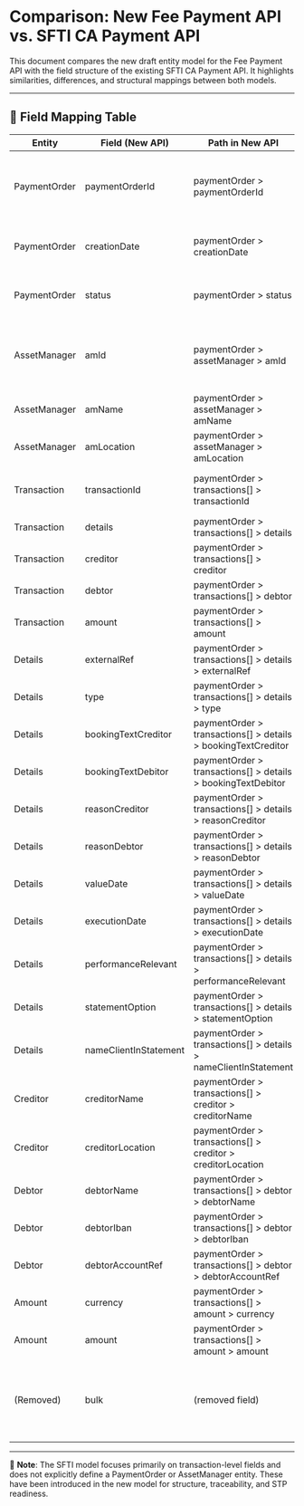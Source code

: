 # Comparison: New Fee Payment API vs. SFTI CA Payment API

This document compares the new draft entity model for the Fee Payment API with the field structure of the existing SFTI CA Payment API. It highlights similarities, differences, and structural mappings between both models.

---

## 🔁 Field Mapping Table

| Entity        | Field (New API)        | Path in New API                                                 | Field (SFTI)                     | Path in SFTI                                              | Comment                                                                 |
|---------------|------------------------|-----------------------------------------------------------------|----------------------------------|-----------------------------------------------------------|-------------------------------------------------------------------------|
| PaymentOrder  | paymentOrderId         | paymentOrder > paymentOrderId                                   | SFTI: bulkId / not defined       | n/a                                                       | New field in your model, SFTI does not define this at bulk level       |
| PaymentOrder  | creationDate           | paymentOrder > creationDate                                     | Not explicitly defined           | n/a                                                       | Implied by transaction timestamps in SFTI                              |
| PaymentOrder  | status                 | paymentOrder > status                                           | Not defined                      | n/a                                                       | Handled implicitly or outside SFTI spec                                |
| AssetManager  | amId                   | paymentOrder > assetManager > amId                              | institutionId (bank-specific)    | transaction > creditor > institutionId (bank-specific)    | Your amId is generalized for LEI/UID; SFTI uses bank-specific IDs      |
| AssetManager  | amName                 | paymentOrder > assetManager > amName                            | institutionName                  | transaction > creditor/debitor > institutionName          | Equivalent                                                              |
| AssetManager  | amLocation             | paymentOrder > assetManager > amLocation                        | institutionLocation              | transaction > creditor/debitor > institutionLocation      | Equivalent                                                              |
| Transaction   | transactionId          | paymentOrder > transactions[] > transactionId                   | externalReferenceNumber          | transaction > details > externalReferenceNumber           | Similar concept – optional in SFTI                                     |
| Transaction   | details                | paymentOrder > transactions[] > details                         | Details                          | transaction > details                                     | Mapped 1:1                                                              |
| Transaction   | creditor               | paymentOrder > transactions[] > creditor                        | Creditor                         | transaction > creditor                                     | Mapped 1:1                                                              |
| Transaction   | debtor                 | paymentOrder > transactions[] > debtor                          | Debitor                          | transaction > debitor                                      | Mapped 1:1                                                              |
| Transaction   | amount                 | paymentOrder > transactions[] > amount                          | currency / currencyAmount        | transaction > details > currency / currencyAmount         | Mapped 1:1                                                              |
| Details       | externalRef            | paymentOrder > transactions[] > details > externalRef           | externalReferenceNumber          | transaction > details > externalReferenceNumber           | Equivalent                                                              |
| Details       | type                   | paymentOrder > transactions[] > details > type                  | transactionType                  | transaction > details > transactionType                   | Equivalent                                                              |
| Details       | bookingTextCreditor    | paymentOrder > transactions[] > details > bookingTextCreditor   | bookingTextCreditor              | transaction > details > bookingTextCreditor              | Equivalent                                                              |
| Details       | bookingTextDebitor     | paymentOrder > transactions[] > details > bookingTextDebitor    | bookingTextDebitor               | transaction > details > bookingTextDebitor               | Equivalent                                                              |
| Details       | reasonCreditor         | paymentOrder > transactions[] > details > reasonCreditor        | transactionReasonCreditor        | transaction > details > transactionReasonCreditor        | Equivalent                                                              |
| Details       | reasonDebtor           | paymentOrder > transactions[] > details > reasonDebtor          | transactionReasonDebitor         | transaction > details > transactionReasonDebitor         | Equivalent                                                              |
| Details       | valueDate              | paymentOrder > transactions[] > details > valueDate             | valueDate                        | transaction > details > valueDate                         | Equivalent                                                              |
| Details       | executionDate          | paymentOrder > transactions[] > details > executionDate         | executionDate                    | transaction > details > executionDate                     | Equivalent                                                              |
| Details       | performanceRelevant    | paymentOrder > transactions[] > details > performanceRelevant   | performanceRelevance             | transaction > details > performanceRelevance              | Equivalent                                                              |
| Details       | statementOption        | paymentOrder > transactions[] > details > statementOption       | statementOption                  | transaction > details > statementOption                   | Equivalent                                                              |
| Details       | nameClientInStatement  | paymentOrder > transactions[] > details > nameClientInStatement | namingClient                     | transaction > details > namingClient                      | Equivalent                                                              |
| Creditor      | creditorName           | paymentOrder > transactions[] > creditor > creditorName         | institutionName                  | transaction > creditor > institutionName                  | Equivalent                                                              |
| Creditor      | creditorLocation       | paymentOrder > transactions[] > creditor > creditorLocation     | institutionLocation              | transaction > creditor > institutionLocation              | Equivalent                                                              |
| Debtor        | debtorName             | paymentOrder > transactions[] > debtor > debtorName             | debitorName                      | transaction > debitor > debitorName                       | Equivalent                                                              |
| Debtor        | debtorIban             | paymentOrder > transactions[] > debtor > debtorIban             | debitorIban                      | transaction > debitor > debitorIban                       | Equivalent                                                              |
| Debtor        | debtorAccountRef       | paymentOrder > transactions[] > debtor > debtorAccountRef       | debitorAccount                   | transaction > debitor > debitorAccount                    | Equivalent                                                              |
| Amount        | currency               | paymentOrder > transactions[] > amount > currency               | currency                         | transaction > details > currency                          | Equivalent                                                              |
| Amount        | amount                 | paymentOrder > transactions[] > amount > amount                 | currencyAmount                   | transaction > details > currencyAmount                    | Equivalent                                                              |
| (Removed)     | bulk                   | (removed field)                                                 | bulk                             | paymentOrder > bulk                                       | Excluded intentionally – causes reconciliation and transparency issues |

---

📘 **Note**: The SFTI model focuses primarily on transaction-level fields and does not explicitly define a PaymentOrder or AssetManager entity. These have been introduced in the new model for structure, traceability, and STP readiness.
